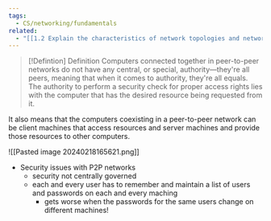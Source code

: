 ```yaml
---
tags:
  - CS/networking/fundamentals
related:
  - "[[1.2 Explain the characteristics of network topologies and network types]]"
---
```



> [!Defintion] Definition
> Computers connected together in peer-to-peer networks do not have any central, or special, authority—they're all peers, meaning that when it comes to authority, they're all equals. The authority to perform a security check for proper access rights lies with the computer that has the desired resource being requested from it.

It also means that the computers coexisting in a peer-to-peer network can be client machines that access resources and server machines and provide those resources to other computers.

![[Pasted image 20240218165621.png]]

- Security issues with P2P networks
	- security not centrally governed
	- each and every user has to remember and maintain a list of users and passwords on each and every maching
		- gets worse when the passwords for the same users change on different machines!

